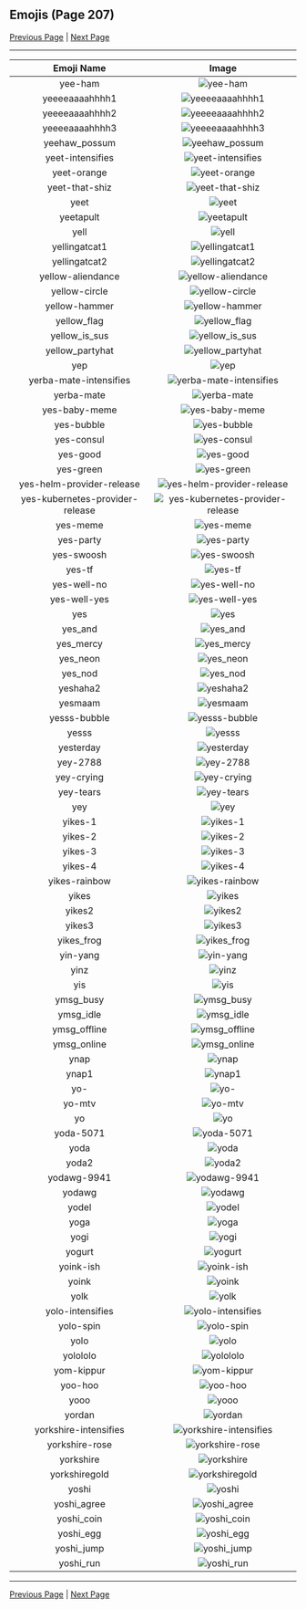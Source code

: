 
## Emojis (Page 207)

[Previous Page](/docs/hc/page-x-0206.md)
  | [Next Page](/docs/hc/page-y-0208.md)

<hr />

|Emoji Name|Image|
| :-: | :-: |
|yee-ham| ![yee-ham](/emojis/hc/yee-ham.png)|
|yeeeeaaaahhhh1| ![yeeeeaaaahhhh1](/emojis/hc/yeeeeaaaahhhh1.png)|
|yeeeeaaaahhhh2| ![yeeeeaaaahhhh2](/emojis/hc/yeeeeaaaahhhh2.png)|
|yeeeeaaaahhhh3| ![yeeeeaaaahhhh3](/emojis/hc/yeeeeaaaahhhh3.png)|
|yeehaw_possum| ![yeehaw_possum](/emojis/hc/yeehaw_possum.png)|
|yeet-intensifies| ![yeet-intensifies](/emojis/hc/yeet-intensifies.gif)|
|yeet-orange| ![yeet-orange](/emojis/hc/yeet-orange.png)|
|yeet-that-shiz| ![yeet-that-shiz](/emojis/hc/yeet-that-shiz.gif)|
|yeet| ![yeet](/emojis/hc/yeet.png)|
|yeetapult| ![yeetapult](/emojis/hc/yeetapult.gif)|
|yell| ![yell](/emojis/hc/yell.png)|
|yellingatcat1| ![yellingatcat1](/emojis/hc/yellingatcat1.png)|
|yellingatcat2| ![yellingatcat2](/emojis/hc/yellingatcat2.png)|
|yellow-aliendance| ![yellow-aliendance](/emojis/hc/yellow-aliendance.gif)|
|yellow-circle| ![yellow-circle](/emojis/hc/yellow-circle.png)|
|yellow-hammer| ![yellow-hammer](/emojis/hc/yellow-hammer.jpg)|
|yellow_flag| ![yellow_flag](/emojis/hc/yellow_flag.png)|
|yellow_is_sus| ![yellow_is_sus](/emojis/hc/yellow_is_sus.png)|
|yellow_partyhat| ![yellow_partyhat](/emojis/hc/yellow_partyhat.png)|
|yep| ![yep](/emojis/hc/yep.png)|
|yerba-mate-intensifies| ![yerba-mate-intensifies](/emojis/hc/yerba-mate-intensifies.gif)|
|yerba-mate| ![yerba-mate](/emojis/hc/yerba-mate.png)|
|yes-baby-meme| ![yes-baby-meme](/emojis/hc/yes-baby-meme.jpg)|
|yes-bubble| ![yes-bubble](/emojis/hc/yes-bubble.gif)|
|yes-consul| ![yes-consul](/emojis/hc/yes-consul.png)|
|yes-good| ![yes-good](/emojis/hc/yes-good.gif)|
|yes-green| ![yes-green](/emojis/hc/yes-green.png)|
|yes-helm-provider-release| ![yes-helm-provider-release](/emojis/hc/yes-helm-provider-release.png)|
|yes-kubernetes-provider-release| ![yes-kubernetes-provider-release](/emojis/hc/yes-kubernetes-provider-release.png)|
|yes-meme| ![yes-meme](/emojis/hc/yes-meme.jpg)|
|yes-party| ![yes-party](/emojis/hc/yes-party.gif)|
|yes-swoosh| ![yes-swoosh](/emojis/hc/yes-swoosh.png)|
|yes-tf| ![yes-tf](/emojis/hc/yes-tf.png)|
|yes-well-no| ![yes-well-no](/emojis/hc/yes-well-no.png)|
|yes-well-yes| ![yes-well-yes](/emojis/hc/yes-well-yes.png)|
|yes| ![yes](/emojis/hc/yes.png)|
|yes_and| ![yes_and](/emojis/hc/yes_and.png)|
|yes_mercy| ![yes_mercy](/emojis/hc/yes_mercy.gif)|
|yes_neon| ![yes_neon](/emojis/hc/yes_neon.gif)|
|yes_nod| ![yes_nod](/emojis/hc/yes_nod.gif)|
|yeshaha2| ![yeshaha2](/emojis/hc/yeshaha2.png)|
|yesmaam| ![yesmaam](/emojis/hc/yesmaam.jpg)|
|yesss-bubble| ![yesss-bubble](/emojis/hc/yesss-bubble.gif)|
|yesss| ![yesss](/emojis/hc/yesss.gif)|
|yesterday| ![yesterday](/emojis/hc/yesterday.png)|
|yey-2788| ![yey-2788](/emojis/hc/yey-2788.png)|
|yey-crying| ![yey-crying](/emojis/hc/yey-crying.png)|
|yey-tears| ![yey-tears](/emojis/hc/yey-tears.png)|
|yey| ![yey](/emojis/hc/yey.png)|
|yikes-1| ![yikes-1](/emojis/hc/yikes-1.png)|
|yikes-2| ![yikes-2](/emojis/hc/yikes-2.png)|
|yikes-3| ![yikes-3](/emojis/hc/yikes-3.png)|
|yikes-4| ![yikes-4](/emojis/hc/yikes-4.png)|
|yikes-rainbow| ![yikes-rainbow](/emojis/hc/yikes-rainbow.png)|
|yikes| ![yikes](/emojis/hc/yikes.gif)|
|yikes2| ![yikes2](/emojis/hc/yikes2.png)|
|yikes3| ![yikes3](/emojis/hc/yikes3.png)|
|yikes_frog| ![yikes_frog](/emojis/hc/yikes_frog.png)|
|yin-yang| ![yin-yang](/emojis/hc/yin-yang.jpg)|
|yinz| ![yinz](/emojis/hc/yinz.png)|
|yis| ![yis](/emojis/hc/yis.png)|
|ymsg_busy| ![ymsg_busy](/emojis/hc/ymsg_busy.gif)|
|ymsg_idle| ![ymsg_idle](/emojis/hc/ymsg_idle.gif)|
|ymsg_offline| ![ymsg_offline](/emojis/hc/ymsg_offline.gif)|
|ymsg_online| ![ymsg_online](/emojis/hc/ymsg_online.gif)|
|ynap| ![ynap](/emojis/hc/ynap.png)|
|ynap1| ![ynap1](/emojis/hc/ynap1.png)|
|yo-| ![yo-](/emojis/hc/yo-.jpg)|
|yo-mtv| ![yo-mtv](/emojis/hc/yo-mtv.jpg)|
|yo| ![yo](/emojis/hc/yo.png)|
|yoda-5071| ![yoda-5071](/emojis/hc/yoda-5071.png)|
|yoda| ![yoda](/emojis/hc/yoda.gif)|
|yoda2| ![yoda2](/emojis/hc/yoda2.png)|
|yodawg-9941| ![yodawg-9941](/emojis/hc/yodawg-9941.png)|
|yodawg| ![yodawg](/emojis/hc/yodawg.jpg)|
|yodel| ![yodel](/emojis/hc/yodel.gif)|
|yoga| ![yoga](/emojis/hc/yoga.gif)|
|yogi| ![yogi](/emojis/hc/yogi.png)|
|yogurt| ![yogurt](/emojis/hc/yogurt.gif)|
|yoink-ish| ![yoink-ish](/emojis/hc/yoink-ish.png)|
|yoink| ![yoink](/emojis/hc/yoink.gif)|
|yolk| ![yolk](/emojis/hc/yolk.gif)|
|yolo-intensifies| ![yolo-intensifies](/emojis/hc/yolo-intensifies.gif)|
|yolo-spin| ![yolo-spin](/emojis/hc/yolo-spin.gif)|
|yolo| ![yolo](/emojis/hc/yolo.png)|
|yolololo| ![yolololo](/emojis/hc/yolololo.gif)|
|yom-kippur| ![yom-kippur](/emojis/hc/yom-kippur.png)|
|yoo-hoo| ![yoo-hoo](/emojis/hc/yoo-hoo.png)|
|yooo| ![yooo](/emojis/hc/yooo.jpg)|
|yordan| ![yordan](/emojis/hc/yordan.jpg)|
|yorkshire-intensifies| ![yorkshire-intensifies](/emojis/hc/yorkshire-intensifies.gif)|
|yorkshire-rose| ![yorkshire-rose](/emojis/hc/yorkshire-rose.png)|
|yorkshire| ![yorkshire](/emojis/hc/yorkshire.png)|
|yorkshiregold| ![yorkshiregold](/emojis/hc/yorkshiregold.png)|
|yoshi| ![yoshi](/emojis/hc/yoshi.gif)|
|yoshi_agree| ![yoshi_agree](/emojis/hc/yoshi_agree.png)|
|yoshi_coin| ![yoshi_coin](/emojis/hc/yoshi_coin.gif)|
|yoshi_egg| ![yoshi_egg](/emojis/hc/yoshi_egg.png)|
|yoshi_jump| ![yoshi_jump](/emojis/hc/yoshi_jump.gif)|
|yoshi_run| ![yoshi_run](/emojis/hc/yoshi_run.gif)|

<hr/>

[Previous Page](/docs/hc/page-x-0206.md)
  | [Next Page](/docs/hc/page-y-0208.md)